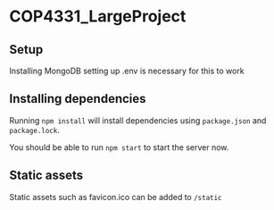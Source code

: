 # COP4331_LargeProject
## Setup

Installing MongoDB setting up .env is necessary for this to work

## Installing dependencies

Running `npm install` will install dependencies using `package.json` and `package.lock`.

You should be able to run `npm start` to start the server now.

## Static assets

Static assets such as favicon.ico can be added to `/static`
